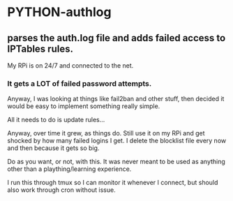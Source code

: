 # PYTHON-authlog

## parses the auth.log file and adds failed access to IPTables rules.

My RPi is on 24/7 and connected to the net.


### It gets a LOT of failed password attempts.


Anyway, I was looking at things like fail2ban and other stuff, then decided it would be easy to implement something really simple.

All it needs to do is update rules...

Anyway, over time it grew, as things do. Still use it on my RPi and get shocked by how many failed logins I get. 
I delete the blocklist file every now and then because it gets so big.

Do as you want, or not, with this. It was never meant to be used as anything other than a plaything/learning experience.

I run this through tmux so I can monitor it whenever I connect, but should also work through cron without issue.

